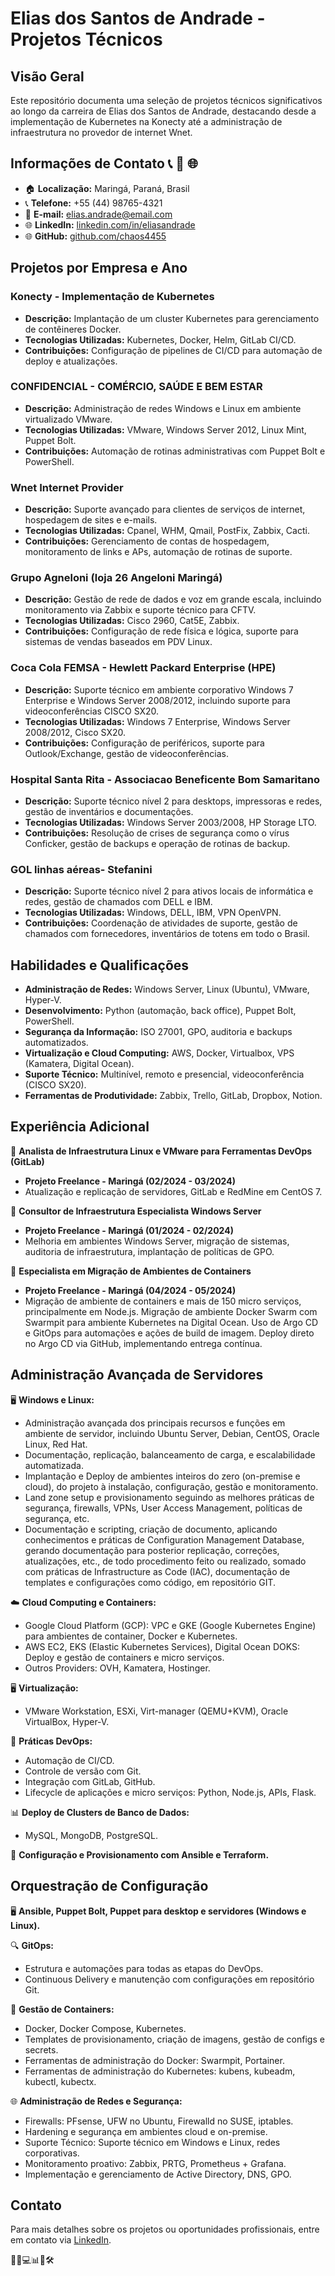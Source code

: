 # Elias dos Santos de Andrade - Projetos Técnicos

## Visão Geral

Este repositório documenta uma seleção de projetos técnicos significativos ao longo da carreira de Elias dos Santos de Andrade, destacando desde a implementação de Kubernetes na Konecty até a administração de infraestrutura no provedor de internet Wnet.

## Informações de Contato 📞 📧 🌐

- 🏠 **Localização:** Maringá, Paraná, Brasil
- 📞 **Telefone:** +55 (44) 98765-4321
- 📧 **E-mail:** elias.andrade@email.com
- 🌐 **LinkedIn:** [linkedin.com/in/eliasandrade](https://www.linkedin.com/in/eliasandrade)
- 🌐 **GitHub:** [github.com/chaos4455](https://github.com/chaos4455)
  
## Projetos por Empresa e Ano

### Konecty - Implementação de Kubernetes
- **Descrição:** Implantação de um cluster Kubernetes para gerenciamento de contêineres Docker.
- **Tecnologias Utilizadas:** Kubernetes, Docker, Helm, GitLab CI/CD.
- **Contribuições:** Configuração de pipelines de CI/CD para automação de deploy e atualizações.

### CONFIDENCIAL - COMÉRCIO, SAÚDE E BEM ESTAR
- **Descrição:** Administração de redes Windows e Linux em ambiente virtualizado VMware.
- **Tecnologias Utilizadas:** VMware, Windows Server 2012, Linux Mint, Puppet Bolt.
- **Contribuições:** Automação de rotinas administrativas com Puppet Bolt e PowerShell.

### Wnet Internet Provider
- **Descrição:** Suporte avançado para clientes de serviços de internet, hospedagem de sites e e-mails.
- **Tecnologias Utilizadas:** Cpanel, WHM, Qmail, PostFix, Zabbix, Cacti.
- **Contribuições:** Gerenciamento de contas de hospedagem, monitoramento de links e APs, automação de rotinas de suporte.

### Grupo Agneloni (loja 26 Angeloni Maringá)
- **Descrição:** Gestão de rede de dados e voz em grande escala, incluindo monitoramento via Zabbix e suporte técnico para CFTV.
- **Tecnologias Utilizadas:** Cisco 2960, Cat5E, Zabbix.
- **Contribuições:** Configuração de rede física e lógica, suporte para sistemas de vendas baseados em PDV Linux.

### Coca Cola FEMSA - Hewlett Packard Enterprise (HPE)
- **Descrição:** Suporte técnico em ambiente corporativo Windows 7 Enterprise e Windows Server 2008/2012, incluindo suporte para videoconferências CISCO SX20.
- **Tecnologias Utilizadas:** Windows 7 Enterprise, Windows Server 2008/2012, Cisco SX20.
- **Contribuições:** Configuração de periféricos, suporte para Outlook/Exchange, gestão de videoconferências.

### Hospital Santa Rita - Associacao Beneficente Bom Samaritano
- **Descrição:** Suporte técnico nível 2 para desktops, impressoras e redes, gestão de inventários e documentações.
- **Tecnologias Utilizadas:** Windows Server 2003/2008, HP Storage LTO.
- **Contribuições:** Resolução de crises de segurança como o vírus Conficker, gestão de backups e operação de rotinas de backup.

### GOL linhas aéreas- Stefanini
- **Descrição:** Suporte técnico nível 2 para ativos locais de informática e redes, gestão de chamados com DELL e IBM.
- **Tecnologias Utilizadas:** Windows, DELL, IBM, VPN OpenVPN.
- **Contribuições:** Coordenação de atividades de suporte, gestão de chamados com fornecedores, inventários de totens em todo o Brasil.

## Habilidades e Qualificações

- **Administração de Redes:** Windows Server, Linux (Ubuntu), VMware, Hyper-V.
- **Desenvolvimento:** Python (automação, back office), Puppet Bolt, PowerShell.
- **Segurança da Informação:** ISO 27001, GPO, auditoria e backups automatizados.
- **Virtualização e Cloud Computing:** AWS, Docker, Virtualbox, VPS (Kamatera, Digital Ocean).
- **Suporte Técnico:** Multinível, remoto e presencial, videoconferência (CISCO SX20).
- **Ferramentas de Produtividade:** Zabbix, Trello, GitLab, Dropbox, Notion.

## Experiência Adicional

🔹 **Analista de Infraestrutura Linux e VMware para Ferramentas DevOps (GitLab)**
- **Projeto Freelance - Maringá (02/2024 - 03/2024)**
- Atualização e replicação de servidores, GitLab e RedMine em CentOS 7.

🔹 **Consultor de Infraestrutura Especialista Windows Server**
- **Projeto Freelance - Maringá (01/2024 - 02/2024)**
- Melhoria em ambientes Windows Server, migração de sistemas, auditoria de infraestrutura, implantação de políticas de GPO.

🔹 **Especialista em Migração de Ambientes de Containers**
- **Projeto Freelance - Maringá (04/2024 - 05/2024)**
- Migração de ambiente de containers e mais de 150 micro serviços, principalmente em Node.js. Migração de ambiente Docker Swarm com Swarmpit para ambiente Kubernetes na Digital Ocean. Uso de Argo CD e GitOps para automações e ações de build de imagem. Deploy direto no Argo CD via GitHub, implementando entrega contínua.

## Administração Avançada de Servidores

🖥 **Windows e Linux:**
- Administração avançada dos principais recursos e funções em ambiente de servidor, incluindo Ubuntu Server, Debian, CentOS, Oracle Linux, Red Hat.
- Documentação, replicação, balanceamento de carga, e escalabilidade automatizada.
- Implantação e Deploy de ambientes inteiros do zero (on-premise e cloud), do projeto à instalação, configuração, gestão e monitoramento.
- Land zone setup e provisionamento seguindo as melhores práticas de segurança, firewalls, VPNs, User Access Management, políticas de segurança, etc.
- Documentação e scripting, criação de documento, aplicando conhecimentos e práticas de Configuration Management Database, gerando documentação para posterior replicação, correções, atualizações, etc., de todo procedimento feito ou realizado, somado com práticas de Infrastructure as Code (IAC), documentação de templates e configurações como código, em repositório GIT.

☁️ **Cloud Computing e Containers:**
- Google Cloud Platform (GCP): VPC e GKE (Google Kubernetes Engine) para ambientes de container, Docker e Kubernetes.
- AWS EC2, EKS (Elastic Kubernetes Services), Digital Ocean DOKS: Deploy e gestão de containers e micro serviços.
- Outros Providers: OVH, Kamatera, Hostinger.

🖥 **Virtualização:**
- VMware Workstation, ESXi, Virt-manager (QEMU+KVM), Oracle VirtualBox, Hyper-V.

🔧 **Práticas DevOps:**
- Automação de CI/CD.
- Controle de versão com Git.
- Integração com GitLab, GitHub.
- Lifecycle de aplicações e micro serviços: Python, Node.js, APIs, Flask.

📊 **Deploy de Clusters de Banco de Dados:**
- MySQL, MongoDB, PostgreSQL.

📜 **Configuração e Provisionamento com Ansible e Terraform.**

## Orquestração de Configuração

🖥 **Ansible, Puppet Bolt, Puppet para desktop e servidores (Windows e Linux).**

🔍 **GitOps:**
- Estrutura e automações para todas as etapas do DevOps.
- Continuous Delivery e manutenção com configurações em repositório Git.

🐳 **Gestão de Containers:**
- Docker, Docker Compose, Kubernetes.
- Templates de provisionamento, criação de imagens, gestão de configs e secrets.
- Ferramentas de administração do Docker: Swarmpit, Portainer.
- Ferramentas de administração do Kubernetes: kubens, kubeadm, kubectl, kubectx.

🌐 **Administração de Redes e Segurança:**
- Firewalls: PFsense, UFW no Ubuntu, Firewalld no SUSE, iptables.
- Hardening e segurança em ambientes cloud e on-premise.
- Suporte Técnico: Suporte técnico em Windows e Linux, redes corporativas.
- Monitoramento proativo: Zabbix, PRTG, Prometheus + Grafana.
- Implementação e gerenciamento de Active Directory, DNS, GPO.

## Contato

Para mais detalhes sobre os projetos ou oportunidades profissionais, entre em contato via [LinkedIn](https://www.linkedin.com/in/elias-dos-santos-de-andrade).

🚀🔧💻📊📡🛠️

